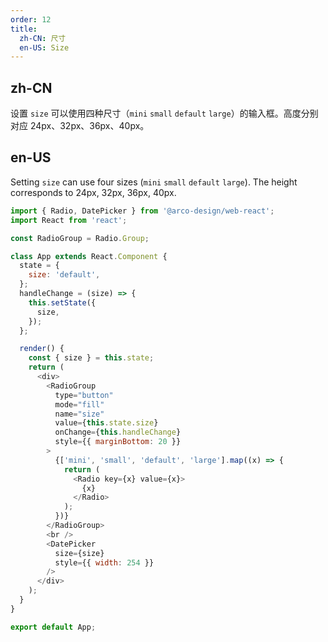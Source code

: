 ```yaml
---
order: 12
title:
  zh-CN: 尺寸
  en-US: Size
---
```


## zh-CN

设置 `size` 可以使用四种尺寸（`mini` `small` `default` `large`）的输入框。高度分别对应 24px、32px、36px、40px。

## en-US

Setting `size` can use four sizes (`mini` `small` `default` `large`). The height corresponds to 24px, 32px, 36px, 40px.

```js
import { Radio, DatePicker } from '@arco-design/web-react';
import React from 'react';

const RadioGroup = Radio.Group;

class App extends React.Component {
  state = {
    size: 'default',
  };
  handleChange = (size) => {
    this.setState({
      size,
    });
  };

  render() {
    const { size } = this.state;
    return (
      <div>
        <RadioGroup
          type="button"
          mode="fill"
          name="size"
          value={this.state.size}
          onChange={this.handleChange}
          style={{ marginBottom: 20 }}
        >
          {['mini', 'small', 'default', 'large'].map((x) => {
            return (
              <Radio key={x} value={x}>
                {x}
              </Radio>
            );
          })}
        </RadioGroup>
        <br />
        <DatePicker
          size={size}
          style={{ width: 254 }}
        />
      </div>
    );
  }
}

export default App;
```
